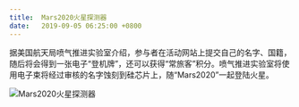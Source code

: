 ```yaml
---
title:  Mars2020火星探测器
date:   2019-09-05 06:25:00 +0800
---
```


据美国航天局喷气推进实验室介绍，参与者在活动网站上提交自己的名字、国籍，随后将会得到一张电子“登机牌”，还可以获得“常旅客”积分。喷气推进实验室将使用电子束将经过审核的名字蚀刻到硅芯片上，随“Mars2020”一起登陆火星。

![Mars2020火星探测器](https://data.yunbin.xyz/blog/2019/09/201909050625001567635900.png)

<!--225-->


